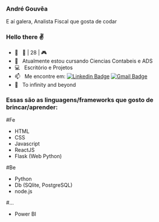 ### André Gouvêa
E aí galera, Analista Fiscal que gosta de codar
### Hello there :v:
<!--
**anderefelip/anderefelip** is a ✨ _special_ ✨ repository because its `README.md` (this file) appears on your GitHub profile.

Here are some ideas to get you started:
-->
- 💬 &nbsp; :seedling: | 28 | :video_game:
- :rocket: &nbsp; Atualmente estou cursando Ciencias Contabeis e ADS
- :computer: &nbsp; Escritório e Projetos
- 📫 &nbsp; Me encontre em: [![Linkedin Badge](https://img.shields.io/badge/-AndreGouvea-blue?style=flat-square&logo=Linkedin&logoColor=white&link=https://www.linkedin.com/mwlite/in/andr%C3%A9-gouv%C3%AAa-a29ba8195)](https://www.linkedin.com/mwlite/in/andr%C3%A9-gouv%C3%AAa-a29ba8195) 
[![Gmail Badge](https://img.shields.io/badge/--c14438?style=flat-square&logo=Gmail&logoColor=white&link=mailto:andregouveaf@gmail.com)](mailto:andregouveaf@gmail.com)
- :milky_way:  &nbsp; To infinity and beyond

### Essas são as linguagens/frameworks que gosto de brincar/aprender:

#Fe
- HTML
- CSS
- Javascript
- ReactJS
- Flask (Web Python)

#Be
- Python
- Db (SQlite, PostgreSQL)
- node.js

#...
- Power BI
